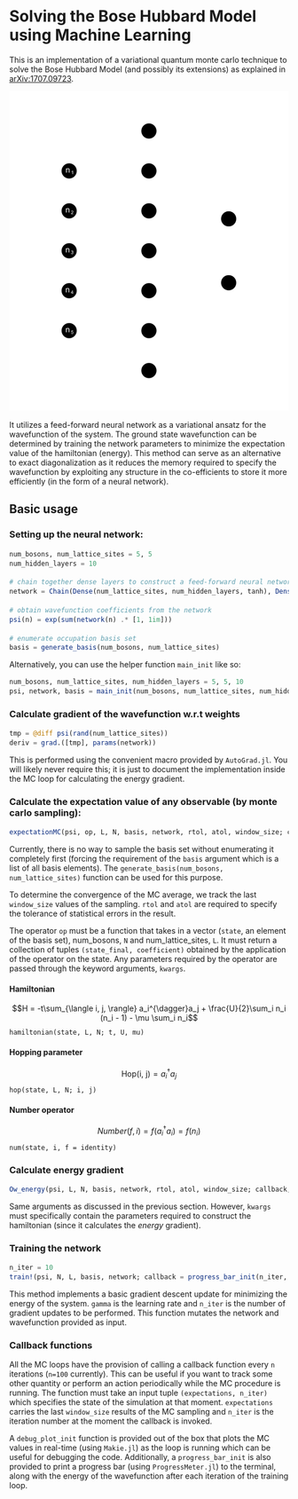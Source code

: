 # Solving the Bose Hubbard Model using Machine Learning

This is an implementation of a variational quantum monte carlo technique to solve the Bose Hubbard Model (and possibly its extensions) as explained in [arXiv:1707.09723](https://arxiv.org/abs/1707.09723). 

![](./ANN.svg)

It utilizes a feed-forward neural network as a variational ansatz for the wavefunction of the system. The ground state wavefunction can be determined by training the network parameters to minimize the expectation value of the hamiltonian (energy). This method can serve as an alternative to exact diagonalization as it reduces the memory required to specify the wavefunction by exploiting any structure in the co-efficients to store it more efficiently (in the form of a neural network).

## Basic usage

### Setting up the neural network:

```julia
num_bosons, num_lattice_sites = 5, 5
num_hidden_layers = 10

# chain together dense layers to construct a feed-forward neural network
network = Chain(Dense(num_lattice_sites, num_hidden_layers, tanh), Dense(num_hidden_layers, 2)) 

# obtain wavefunction coefficients from the network
psi(n) = exp(sum(network(n) .* [1, 1im]))

# enumerate occupation basis set
basis = generate_basis(num_bosons, num_lattice_sites)
```
Alternatively, you can use the helper function `main_init` like so:

```julia
num_bosons, num_lattice_sites, num_hidden_layers = 5, 5, 10
psi, network, basis = main_init(num_bosons, num_lattice_sites, num_hidden_layers)
```

### Calculate gradient of the wavefunction w.r.t weights
```julia
tmp = @diff psi(rand(num_lattice_sites))
deriv = grad.([tmp], params(network))
```
This is performed using the convenient macro provided by `AutoGrad.jl`. You will likely never require this; it is just to document the implementation inside the MC loop for calculating the energy gradient.

### Calculate the expectation value of any observable (by monte carlo sampling):

```julia
expectationMC(psi, op, L, N, basis, network, rtol, atol, window_size; callback, kwargs...)
```

Currently, there is no way to sample the basis set without enumerating it completely first (forcing the requirement of the `basis` argument which is a list of all basis elements). The `generate_basis(num_bosons, num_lattice_sites)` function can be used for this purpose.

To determine the convergence of the MC average, we track the last `window_size` values of the sampling. `rtol` and `atol` are required to specify the tolerance of statistical errors in the result.

The operator `op` must be a function that takes in a vector (`state`, an element of the basis set), num_bosons, `N` and num_lattice_sites, `L`. It must return a collection of tuples `(state_final, coefficient)` obtained by the application of the operator on the state. Any parameters required by the operator are passed through the keyword arguments, `kwargs`. 

#### Hamiltonian
$$H = -t\sum_{\langle i, j, \rangle} a_i^{\dagger}a_j + \frac{U}{2}\sum_i n_i (n_i - 1) - \mu \sum_i n_i$$
`hamiltonian(state, L, N; t, U, mu)`

#### Hopping parameter
$$\text{Hop(i, j)} = a_i^{\dagger}a_j$$
`hop(state, L, N; i, j)`

#### Number operator
$$Number(f, i) = f(a_i^{\dagger}a_i) = f(n_i)$$
`num(state, i, f = identity)`

### Calculate energy gradient

```julia
Ow_energy(psi, L, N, basis, network, rtol, atol, window_size; callback, kwargs...)
```

Same arguments as discussed in the previous section. However, `kwargs` must specifically contain the parameters required to construct the hamiltonian (since it calculates the *energy* gradient).

### Training the network

```julia
n_iter = 10
train!(psi, N, L, basis, network; callback = progress_bar_init(n_iter, N, L, basis), n_iter = n_iter, gamma = 0.05, t = 0.01, mu = 0.5, U = 1)
```

This method implements a basic gradient descent update for minimizing the energy of the system. `gamma` is the learning rate and `n_iter` is the number of gradient updates to be performed. This function mutates the network and wavefunction provided as input.

### Callback functions

All the MC loops have the provision of calling a callback function every `n` iterations (`n=100` currently). This can be useful if you want to track some other quantity or perform an action periodically while the MC procedure is running. The function must take an input tuple `(expectations, n_iter)` which specifies the state of the simulation at that moment. `expectations` carries the last `window_size` results of the MC sampling and `n_iter` is the iteration number at the moment the callback is invoked.

A `debug_plot_init` function is provided out of the box that plots the MC values in real-time (using `Makie.jl`) as the loop is running which can be useful for debugging the code. Additionally, a `progress_bar_init` is also provided to print a progress bar (using `ProgressMeter.jl`) to the terminal, along with the energy of the wavefunction after each iteration of the training loop.